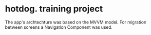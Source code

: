 # hotdog. training project
The app's archtechture was based on the MVVM model. For migration between screens a Navigation Component was used.
